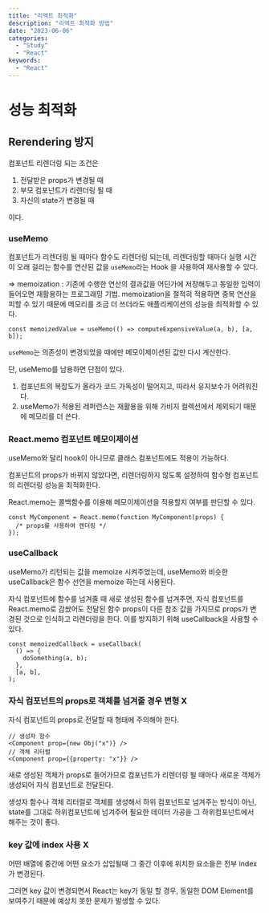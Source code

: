 ```yaml
---
title: "리액트 최적화"
description: "리액트 최적화 방법"
date: "2023-06-06"
categories:
  - "Study"
  - "React"
keywords:
  - "React"
---
```


# 성능 최적화

## Rerendering 방지

컴포넌트 리렌더링 되는 조건은

1. 전달받은 props가 변경될 때
2. 부모 컴포넌트가 리렌더링 될 때
3. 자신의 state가 변경될 때

이다.

### useMemo

컴포넌트가 리렌더링 될 때마다 함수도 리렌더링 되는데, 리렌더링할 때마다 실행 시간이 오래 걸리는 함수를 연산된 값을 `useMemo`라는 Hook 을 사용하여 재사용할 수 있다.

⇒ memoization : 기존에 수행한 연산의 결과값을 어딘가에 저장해두고 동일한 입력이 들어오면 재활용하는 프로그래밍 기법. memoization을 절적히 적용하면 중복 연산을 피할 수 있기 때문에 메모리를 조금 더 쓰더라도 애플리케이션의 성능을 최적화할 수 있다.

```tsx
const memoizedValue = useMemo(() => computeExpensiveValue(a, b), [a, b]);
```

`useMemo`는 의존성이 변경되었을 때에만 메모이제이션된 값만 다시 계산한다.

단, useMemo를 남용하면 단점이 있다.

1. 컴포넌트의 복잡도가 올라가 코드 가독성이 떨어지고, 따라서 유지보수가 어려워진다.
2. useMemo가 적용된 레퍼런스는 재활용을 위해 가비지 컬렉션에서 제외되기 때문에 메모리를 더 쓴다.

### React.memo 컴포넌트 메모이제이션

useMemo와 달리 hook이 아니므로 클래스 컴포넌트에도 적용이 가능하다.

컴포넌트의 props가 바뀌지 않았다면, 리렌더링하지 않도록 설정하여 함수형 컴포넌트의 리렌더링 성능을 최적화한다.

React.memo는 콜백함수를 이용해 메모이제이션을 적용할지 여부를 판단할 수 있다.

```tsx
const MyComponent = React.memo(function MyComponent(props) {
  /* props를 사용하여 렌더링 */
});
```

### useCallback

useMemo가 리턴되는 값을 memoize 시켜주었는데, useMemo와 비슷한 useCallback은 함수 선언을 memoize 하는데 사용된다.

자식 컴포넌트에 함수를 넘겨줄 때 새로 생성된 함수를 넘겨주면, 자식 컴포넌트를 React.memo로 감쌌어도 전달된 함수 props이 다른 참조 값을 가지므로 props가 변경된 것으로 인식하고 리렌더링을 한다. 이를 방지하기 위해 useCallback을 사용할 수 있다.

```tsx
const memoizedCallback = useCallback(
  () => {
    doSomething(a, b);
  },
  [a, b],
);
```

### **자식 컴포넌트의 props로 객체를 넘겨줄 경우 변형 X**

자식 컴포넌트의 props로 전달할 때 형태에 주의해야 한다.

```tsx
// 생성자 함수
<Component prop={new Obj("x")} />
// 객체 리터럴
<Component prop={{property: "x"}} />
```

새로 생성된 객체가 props로 들어가므로 컴포넌트가 리렌더링 될 때마다 새로운 객체가 생성되어 자식 컴포넌트로 전달된다.

생성자 함수나 객체 리터럴로 객체를 생성해서 하위 컴포넌트로 넘겨주는 방식이 아닌, state를 그대로 하위컴포넌트에 넘겨주어 필요한 데이터 가공을 그 하위컴포넌트에서 해주는 것이 좋다.

### key 값에 index 사용 X

어떤 배열에 중간에 어떤 요소가 삽입될때 그 중간 이후에 위치한 요소들은 전부 index가 변경된다.

그러면 key 값이 변경되면서 React는 key가 동일 할 경우, 동일한 DOM Element를 보여주기 때문에 예상치 못한 문제가 발생할 수 있다.
